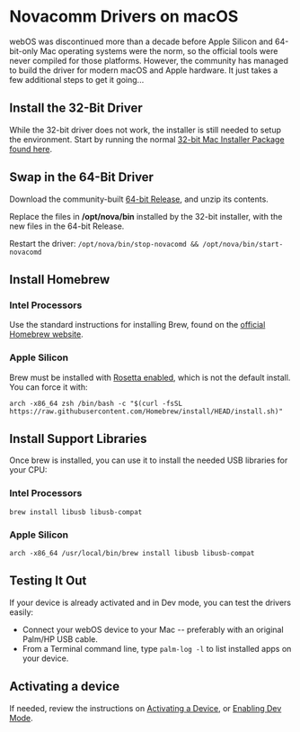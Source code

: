 # Novacomm Drivers on macOS

webOS was discontinued more than a decade before Apple Silicon and 64-bit-only Mac operating systems were the norm, so the official tools were never compiled for those platforms. However, the community has managed to build the driver for modern macOS and Apple hardware. It just takes a few additional steps to get it going...

## Install the 32-Bit Driver

While the 32-bit driver does not work, the installer is still needed to setup the environment. Start by running the normal [32-bit Mac Installer Package found here](activate.md#prepare-your-computer).

## Swap in the 64-Bit Driver

Download the community-built <a href="https://github.com/incidentist/novacomd/releases/tag/macos64" target="_blank">64-bit Release</a>, and unzip its contents.

Replace the files in **/opt/nova/bin** installed by the 32-bit installer, with the new files in the 64-bit Release.

Restart the driver: `/opt/nova/bin/stop-novacomd && /opt/nova/bin/start-novacomd`

## Install Homebrew

### Intel Processors

Use the standard instructions for installing Brew, found on the <a href="https://brew.sh/" target="_blank">official Homebrew website</a>.

### Apple Silicon

Brew must be installed with <a href="https://gist.github.com/progrium/b286cd8c82ce0825b2eb3b0b3a0720a0#homebrew" target="_blank">Rosetta enabled</a>, which is not the default install. You can force it with:

`arch -x86_64 zsh /bin/bash -c "$(curl -fsSL https://raw.githubusercontent.com/Homebrew/install/HEAD/install.sh)"`

## Install Support Libraries

Once brew is installed, you can use it to install the needed USB libraries for your CPU:

### Intel Processors

`brew install libusb libusb-compat`

### Apple Silicon

`arch -x86_64 /usr/local/bin/brew install libusb libusb-compat`

## Testing It Out

If your device is already activated and in Dev mode, you can test the drivers easily:

* Connect your webOS device to your Mac -- preferably with an original Palm/HP USB cable.
* From a Terminal command line, type `palm-log -l` to list installed apps on your device.

## Activating a device

If needed, review the instructions on [Activating a Device](activate.md), or [Enabling Dev Mode](sdkpdk.md#activate-developer-mode).